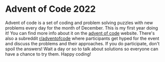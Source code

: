 # Advent of Code 2022

Advent of code is a set of coding and problem solving puzzles with new problems every day for the month of December. This is my first year doing it! You can find more info about it on the [advent of code](https://adventofcode.com/2022) website. There's also a subreddit [r/adventofcode](https:reddit.com/r/adventofcode) where participants get hyped for the event and discuss the problems and their approaches. If you do participate, don't spoil the answers! Wait a day or so to talk about solutions so everyone can have a chance to try them. Happy coding!
